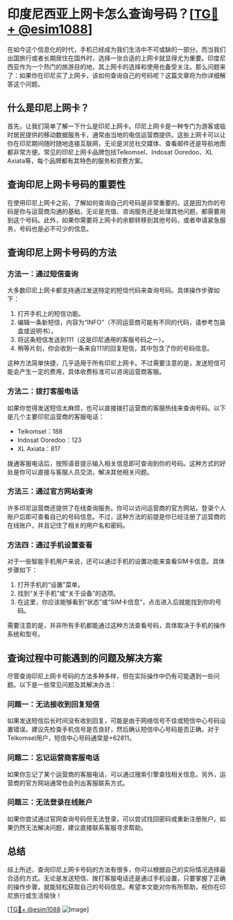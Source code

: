 # 印度尼西亚上网卡怎么查询号码？[[TG💪+ @esim1088](https://t.me/s/esim1088)]

在如今这个信息化的时代，手机已经成为我们生活中不可或缺的一部分。而当我们出国旅行或者长期居住在国外时，选择一张合适的上网卡就显得尤为重要。印度尼西亚作为一个热门的旅游目的地，其上网卡的选择和使用也备受关注。那么问题来了：如果你在印尼买了上网卡，该如何查询自己的号码呢？这篇文章将为你详细解答这个问题。

## 什么是印尼上网卡？

首先，让我们简单了解一下什么是印尼上网卡。印尼上网卡是一种专门为游客或临时居民提供的移动数据服务卡，通常由当地的电信运营商提供。这些上网卡可以让你在印尼期间随时随地连接互联网，无论是浏览社交媒体、查看邮件还是导航地图都非常方便。常见的印尼上网卡品牌包括Telkomsel、Indosat Ooredoo、XL Axiata等，每个品牌都有其特色的服务和资费方案。

## 查询印尼上网卡号码的重要性

在使用印尼上网卡之前，了解如何查询自己的号码是非常重要的。这是因为你的号码是你与运营商沟通的基础，无论是充值、咨询服务还是处理其他问题，都需要用到这个号码。此外，如果你需要将上网卡的余额转移到其他号码，或者申请紧急服务，号码也是必不可少的信息。

## 查询印尼上网卡号码的方法

### 方法一：通过短信查询

大多数印尼上网卡都支持通过发送特定的短信代码来查询号码。具体操作步骤如下：

1. 打开手机上的短信功能。
2. 编辑一条新短信，内容为“INFO”（不同运营商可能有不同的代码，请参考包装盒或说明书）。
3. 将这条短信发送到111（这是印尼通用的客服号码之一）。
4. 稍等片刻，你会收到一条来自111的回复短信，其中包含了你的号码信息。

这种方法简单快捷，几乎适用于所有印尼上网卡。不过需要注意的是，发送短信可能会产生一定的费用，具体收费标准可以咨询运营商客服。

### 方法二：拨打客服电话

如果你觉得发送短信太麻烦，也可以直接拨打运营商的客服热线来查询号码。以下是几个主要印尼运营商的客服电话：

- Telkomsel：188
- Indosat Ooredoo：123
- XL Axiata：817

拨通客服电话后，按照语音提示输入相关信息即可查询到你的号码。这种方式的好处是你可以直接与客服人员交流，解决其他相关问题。

### 方法三：通过官方网站查询

许多印尼运营商还提供了在线查询服务。你可以访问运营商的官方网站，登录个人账户后即可查看自己的号码信息。不过，这种方法的前提是你已经注册了运营商的在线账户，并且记住了相关的用户名和密码。

### 方法四：通过手机设置查看

对于一些智能手机用户来说，还可以通过手机的设置功能来查看SIM卡信息。具体步骤如下：

1. 打开手机的“设置”菜单。
2. 找到“关于手机”或“关于设备”的选项。
3. 在这里，你应该能够看到“状态”或“SIM卡信息”，点击进入后就能找到你的号码。

需要注意的是，并非所有手机都能通过这种方法查看号码，具体取决于手机的操作系统和型号。

## 查询过程中可能遇到的问题及解决方案

尽管查询印尼上网卡号码的方法多种多样，但在实际操作中仍有可能遇到一些问题。以下是一些常见问题及其解决办法：

### 问题一：无法接收到回复短信

如果发送短信后长时间没有收到回复，可能是由于网络信号不佳或短信中心号码设置错误。建议先检查手机信号是否良好，然后确认短信中心号码是否正确。对于Telkomsel用户，短信中心号码通常是+62811。

### 问题二：忘记运营商客服电话

如果你忘记了某个运营商的客服电话，可以通过搜索引擎查找相关信息。另外，运营商的官方网站通常也会列出客服联系方式。

### 问题三：无法登录在线账户

如果你尝试通过官网查询号码但无法登录，可以尝试找回密码或重新注册账户。如果仍然无法解决问题，建议直接联系客服寻求帮助。

## 总结

综上所述，查询印尼上网卡号码的方法有很多，你可以根据自己的实际情况选择最合适的方式。无论是发送短信、拨打客服电话还是通过手机设置，只要掌握了正确的操作步骤，就能轻松获取自己的号码信息。希望本文能对你有所帮助，祝你在印尼旅行或生活愉快！

[[TG💪+ @esim1088](https://t.me/s/esim1088) ![Image](https://i.postimg.cc/4NQfJmqS/Snipaste-2025-05-13-00-14-12.png)]